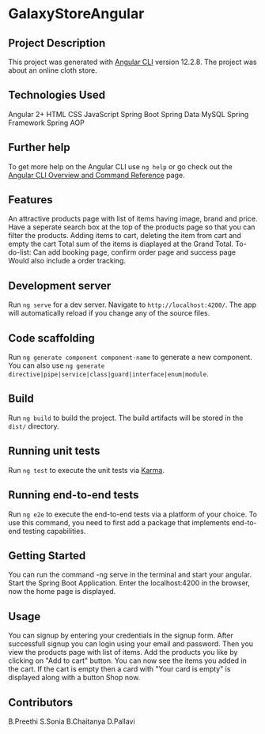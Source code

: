 # GalaxyStoreAngular
## Project Description

This project was generated with [Angular CLI](https://github.com/angular/angular-cli) version 12.2.8. The project was about an online cloth store.

## Technologies Used

Angular 2+
HTML
CSS
JavaScript
Spring Boot
Spring Data
MySQL
Spring Framework
Spring AOP

## Further help

To get more help on the Angular CLI use `ng help` or go check out the [Angular CLI Overview and Command Reference](https://angular.io/cli) page.

## Features

An attractive products page with list of items having image, brand and price.
Have a seperate search box at the top of the products page so that you can filter the products.
Adding items to cart, deleting the item from cart and empty the cart
Total sum of the items is diaplayed at the Grand Total.
To-do-list:
Can add booking page, confirm order page and success page
Would also include a order tracking. 

## Development server

Run `ng serve` for a dev server. Navigate to `http://localhost:4200/`. The app will automatically reload if you change any of the source files.

## Code scaffolding

Run `ng generate component component-name` to generate a new component. You can also use `ng generate directive|pipe|service|class|guard|interface|enum|module`.

## Build

Run `ng build` to build the project. The build artifacts will be stored in the `dist/` directory.

## Running unit tests

Run `ng test` to execute the unit tests via [Karma](https://karma-runner.github.io).

## Running end-to-end tests

Run `ng e2e` to execute the end-to-end tests via a platform of your choice. To use this command, you need to first add a package that implements end-to-end testing capabilities.

## Getting Started

You can run the command -ng serve in the terminal and start your angular.
Start the Spring Boot Application.
Enter the localhost:4200 in the browser, now the home page is displayed.

## Usage

You can signup by entering your credentials in the signup form.
After successfull signup you can login using your email and password.
Then you view the products page with list of items.
Add the products you like by clicking on "Add to cart" button.
You can now see the items you added in the cart.
If the cart is empty then a card with "Your card is empty" is displayed along with a button Shop now.

## Contributors

B.Preethi
S.Sonia
B.Chaitanya
D.Pallavi
